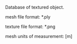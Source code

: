 Database of textured object. 

mesh file format: *.ply 

texture file format: *.png 

mesh units of measurement: [m]
